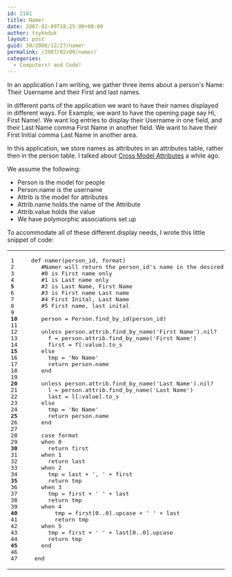 ```yaml
---
id: 2181
title: Namer
date: 2007-02-09T18:25:00+00:00
author: tsykoduk
layout: post
guid: 30/2008/12/27/namer
permalink: /2007/02/09/namer/
categories:
  - Computers! and Code!
---
```

<p>In an application I am writing, we gather three items about a person's Name: Their Username and  their First and last names.</p>


<p>In different parts of the application we want to have their names displayed in different ways. For Example, we want to have the opening page say Hi, First Name!. We want log entries to display their Username in one field, and their Last Name comma First Name in another field. We want to have their First Initial comma Last Name in another area.</p>


<p>In this application, we store names as attributes in an attributes table, rather then in the person table. I talked about <a href="http://greg.nokes.name/2007/1/3/cross-model-attributes">Cross Model Attributes</a> a while ago.</p>


<p>We assume the following:</p>


<ul>
<li>Person is the model for people</li>
<li>Person.name is the username</li>
<li>Attrib is the model for attributes</li>
<li>Attrib.name holds the name of the Attribute</li>
<li>Attrib.value holds the value</li>
<li>We have polymorphic associations set up</li>
</ul>

<p>To accommodate all of these different display needs, I wrote this little snippet of code:</p>


<table class="CodeRay"><tr>
  <td class="line_numbers" title="click to toggle" onclick="with (this.firstChild.style) { display = (display == '') ? 'none' : '' }"><pre>1<tt>
</tt>2<tt>
</tt>3<tt>
</tt>4<tt>
</tt><strong>5</strong><tt>
</tt>6<tt>
</tt>7<tt>
</tt>8<tt>
</tt>9<tt>
</tt><strong>10</strong><tt>
</tt>11<tt>
</tt>12<tt>
</tt>13<tt>
</tt>14<tt>
</tt><strong>15</strong><tt>
</tt>16<tt>
</tt>17<tt>
</tt>18<tt>
</tt>19<tt>
</tt><strong>20</strong><tt>
</tt>21<tt>
</tt>22<tt>
</tt>23<tt>
</tt>24<tt>
</tt><strong>25</strong><tt>
</tt>26<tt>
</tt>27<tt>
</tt>28<tt>
</tt>29<tt>
</tt><strong>30</strong><tt>
</tt>31<tt>
</tt>32<tt>
</tt>33<tt>
</tt>34<tt>
</tt><strong>35</strong><tt>
</tt>36<tt>
</tt>37<tt>
</tt>38<tt>
</tt>39<tt>
</tt><strong>40</strong><tt>
</tt>41<tt>
</tt>42<tt>
</tt>43<tt>
</tt>44<tt>
</tt><strong>45</strong><tt>
</tt>46<tt>
</tt>47<tt>
</tt></pre></td>
  <td class="code"><pre ondblclick="with (this.style) { overflow = (overflow == 'auto' || overflow == '') ? 'visible' : 'auto' }">  <span class="r">def</span> <span class="fu">namer</span>(person_id, format)<tt>
</tt>     <span class="c">#Namer will return the person_id's name in the desired format</span><tt>
</tt>     <span class="c">#0 is First name only</span><tt>
</tt>     <span class="c">#1 is Last name only</span><tt>
</tt>     <span class="c">#2 is Last Name, First Name</span><tt>
</tt>     <span class="c">#3 is First name Last name</span><tt>
</tt>     <span class="c">#4 First Inital, Last Name</span><tt>
</tt>     <span class="c">#5 First name, last inital</span><tt>
</tt><tt>
</tt>     person = <span class="co">Person</span>.find_by_id(person_id)<tt>
</tt><tt>
</tt>     <span class="r">unless</span> person.attrib.find_by_name(<span class="s"><span class="dl">'</span><span class="k">First Name</span><span class="dl">'</span></span>).nil?<tt>
</tt>       f = person.attrib.find_by_name(<span class="s"><span class="dl">'</span><span class="k">First Name</span><span class="dl">'</span></span>)<tt>
</tt>       first = f[<span class="sy">:value</span>].to_s<tt>
</tt>     <span class="r">else</span><tt>
</tt>       tmp = <span class="s"><span class="dl">'</span><span class="k">No Name</span><span class="dl">'</span></span><tt>
</tt>       <span class="r">return</span> person.name<tt>
</tt>     <span class="r">end</span><tt>
</tt><tt>
</tt>     <span class="r">unless</span> person.attrib.find_by_name(<span class="s"><span class="dl">'</span><span class="k">Last Name</span><span class="dl">'</span></span>).nil?<tt>
</tt>       l = person.attrib.find_by_name(<span class="s"><span class="dl">'</span><span class="k">Last Name</span><span class="dl">'</span></span>)<tt>
</tt>       last = l[<span class="sy">:value</span>].to_s<tt>
</tt>     <span class="r">else</span><tt>
</tt>       tmp = <span class="s"><span class="dl">'</span><span class="k">No Name</span><span class="dl">'</span></span><tt>
</tt>       <span class="r">return</span> person.name<tt>
</tt>     <span class="r">end</span><tt>
</tt><tt>
</tt>     <span class="r">case</span> format<tt>
</tt>     <span class="r">when</span> <span class="i">0</span><tt>
</tt>       <span class="r">return</span> first<tt>
</tt>     <span class="r">when</span> <span class="i">1</span><tt>
</tt>       <span class="r">return</span> last<tt>
</tt>     <span class="r">when</span> <span class="i">2</span><tt>
</tt>       tmp = last + <span class="s"><span class="dl">'</span><span class="k">, </span><span class="dl">'</span></span> + first<tt>
</tt>       <span class="r">return</span> tmp<tt>
</tt>     <span class="r">when</span> <span class="i">3</span><tt>
</tt>       tmp = first + <span class="s"><span class="dl">'</span><span class="k"> </span><span class="dl">'</span></span> + last<tt>
</tt>       <span class="r">return</span> tmp<tt>
</tt>     <span class="r">when</span> <span class="i">4</span><tt>
</tt>         tmp = first[<span class="i">0</span>..<span class="i">0</span>].upcase + <span class="s"><span class="dl">'</span><span class="k"> </span><span class="dl">'</span></span> + last<tt>
</tt>         <span class="r">return</span> tmp<tt>
</tt>     <span class="r">when</span> <span class="i">5</span><tt>
</tt>       tmp = first + <span class="s"><span class="dl">'</span><span class="k"> </span><span class="dl">'</span></span> + last[<span class="i">0</span>..<span class="i">0</span>].upcase<tt>
</tt>       <span class="r">return</span> tmp<tt>
</tt>     <span class="r">end</span><tt>
</tt><tt>
</tt>   <span class="r">end</span></pre></td>
</tr></table>